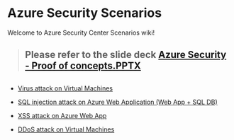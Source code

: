 # Azure Security Scenarios


Welcome to Azure Security Center Scenarios wiki!
> ##  
> ## Please refer to the slide deck  [Azure Security - Proof of concepts.PPTX](https://github.com/AvyanConsultingCorp/azure-security-scenarios/blob/develop/scenarios/Azure%20Security%20-%20Proof%20of%20concepts.pptx)
> ##  

* [Virus attack on Virtual Machines](https://github.com/AvyanConsultingCorp/azure-security-scenarios/blob/develop/scenarios/virus-attack-on-vm/documentation/virus-attack-vm.md)

* [SQL injection attack on Azure Web Application (Web App + SQL DB)](https://github.com/AvyanConsultingCorp/azure-security-scenarios/blob/develop/scenarios/sql-injection-attack-on-webapp/documentation/webapp-sql-injection.md)

* [XSS attack on Azure Web App](https://github.com/AvyanConsultingCorp/azure-security-scenarios/blob/develop/scenarios/xss-attack-on-webapp/documentation/webapp-xss.md)

* [DDoS attack on Virtual Machines](https://github.com/AvyanConsultingCorp/azure-security-scenarios/blob/develop/scenarios/ddos-attack-on-vm/documentation/ddos-attack-on-virtual-machine.md)
